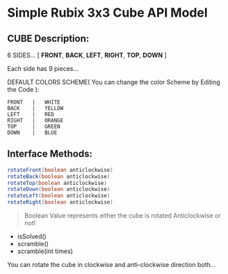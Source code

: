 # Simple Rubix 3x3 Cube API Model

## CUBE Description:

6 SIDES... [ __FRONT__, __BACK__, __LEFT__, __RIGHT__, __TOP__, __DOWN__ ]

Each side has 9 pieces...

DEFAULT COLORS SCHEME( You can change the color Scheme by Editing the Code ):

```
FRONT 	|	WHITE
BACK 	|	YELLOW
LEFT 	|	RED
RIGHT 	|	ORANGE
TOP 	|	GREEN
DOWN 	|	BLUE
```

## Interface Methods:
```java
rotateFront(boolean anticlockwise)
rotateBack(boolean anticlockwise)
rotateTop(boolean anticlockwise)
rotateDown(boolean anticlockwise)
rotateLeft(boolean anticlockwise)
rotateRight(boolean anticlockwise)
```
> Boolean Value represents either the cube is rotated Anticlockwise or not!

* isSolved()
* scramble()
* scramble(int times)

You can rotate the cube in clockwise and anti-clockwise direction both...
